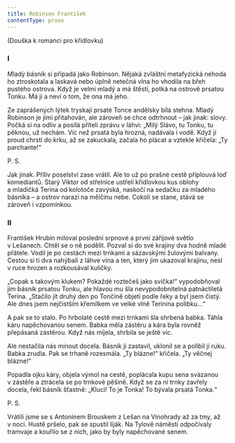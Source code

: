 ```yaml
---
title: Robinson František
contentType: prose
---
```


<section>

<div class="centered">

<div class="verse">

(Douška k romanci pro křídlovku)

</div>

</div>

### I

Mladý básník si připadá jako Robinson. Nějaká zvláštní metafyzická nehoda ho ztroskotala a laskavá nebo úplně netečná vlna ho vhodila na břeh pustého ostrova. Když je velmi mladý a má štěstí, potká na ostrově prsatou Tonku. Má ji a neví o tom, že ona má jeho.

Ze zaprášených lýtek tryskají prsaté Tonce andělsky bílá stehna. Mladý Robinson je jimi přitahován, ale zároveň se chce odtrhnout – jak jinak: slovy. Počká si na odliv a posílá příteli zprávu v láhvi: „Milý Slávo, tu Tonku, tu pěknou, už nechám. Víc než prsatá byla hrozná, nadávala i vodě. Když jí proud chrstl do krku, až se zakuckala, začala ho plácat a vztekle křičela: „Ty parchante!“

</section>

<section>

P. S.

Jak jinak. Příliv poselství zase vrátil. Ale to už po prašné cestě připlouvá loď komediantů. Starý Viktor od střelnice ustřelí křídlovkou kus oblohy a mladičká Terina od kolotoče zavýská, naskočí na sedačku za mladého básníka – a ostrov narazí na mělčinu nebe. Cokoli se stane, stává se zároveň i vzpomínkou.

### II

František Hrubín miloval poslední srpnové a první zářijové světlo v Lešanech. Chtěl se o ně podělit. Pozval si do své krajiny dva hodně mladé přátele. Vodil je po cestách mezi trnkami a sázavskými žulovými balvany. Cestou si ti dva nahýbali z láhve vína a ten, který jim ukazoval krajinu, nesl v ruce hrozen a rozkousával kuličky.

„Copak s takovým klukem? Pokaždé roztečeš jako svíčka!“ vypodobňoval jim básník prsatou Tonku, ale hlavou mu šla nevypodobnitelná patnáctiletá Terina. „Stačilo jít druhý den po Tončině objetí podle řeky a byl jsem čistý. Ale dnes jsem nejčistším křemílkem ve velké vlně Terinina polibku…“

A pak se to stalo. Po hrbolaté cestě mezi trnkami šla shrbená babka. Táhla káru napěchovanou senem. Babka měla zástěru a kára byla rovněž přepásaná zástěrou. Když nás míjela, shrbila se ještě víc.

Ale nestačila nás minout docela. Básník ji zastavil, uklonil se a políbil jí ruku. Babka zrudla. Pak se trhaně rozesmála. „Ty blázne!“ křičela. „Ty věčnej blázne!“

Popadla ojku káry, objela výmol na cestě, poplácala kupu sena svázanou v zástěře a ztrácela se po trnkové pěšině. Když se za ní trnky zavřely docela, řekl básník šťastně: „Kluci! To je Tonka! To bývala prsatá Tonka.“

</section>

<section>

P. S.

Vrátili jsme se s Antonínem Brouskem z Lešan na Vinohrady až za tmy, až v noci. Hustě pršelo, pak se spustil liják. Na Tylově náměstí odpočívaly tramvaje a kouřilo se z nich, jako by byly napěchované senem.

</section>
